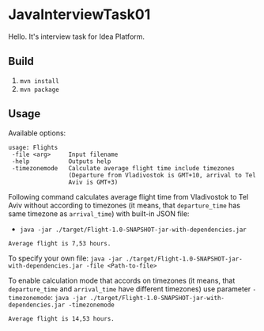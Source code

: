 # JavaInterviewTask01
Hello. It's interview task for Idea Platform.

## Build
1. `mvn install`
2. `mvn package`

## Usage
Available options:
```
usage: Flights
 -file <arg>     Input filename
 -help           Outputs help
 -timezonemode   Calculate average flight time include timezones
                 (Departure from Vladivostok is GMT+10, arrival to Tel
                 Aviv is GMT+3)
```
Following command calculates average flight time from Vladivostok to Tel Aviv without according to timezones (it means, that `departure_time` has same timezone as `arrival_time`) with built-in JSON file:
* `java -jar ./target/Flight-1.0-SNAPSHOT-jar-with-dependencies.jar`

```
Average flight is 7,53 hours.
```

To specify your own file:
`java -jar ./target/Flight-1.0-SNAPSHOT-jar-with-dependencies.jar -file <Path-to-file>`

To enable calculation mode that accords on timezones (it means, that `departure_time` and `arrival_time` have different timezones) use parameter `-timezonemode`:
`java -jar ./target/Flight-1.0-SNAPSHOT-jar-with-dependencies.jar -timezonemode`

```
Average flight is 14,53 hours.
```

